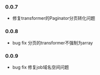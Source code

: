 ### 0.0.7
* 修复transformer的Paginator分页转化问题
### 0.0.8
* bug fix 分页的transformer不强制为array
### 0.0.9
* bug fix 修复job域名空间问题